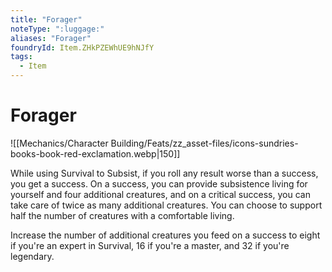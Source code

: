 ```yaml
---
title: "Forager"
noteType: ":luggage:"
aliases: "Forager"
foundryId: Item.ZHkPZEWhUE9hNJfY
tags:
  - Item
---
```


# Forager
![[Mechanics/Character Building/Feats/zz_asset-files/icons-sundries-books-book-red-exclamation.webp|150]]

While using Survival to Subsist, if you roll any result worse than a success, you get a success. On a success, you can provide subsistence living for yourself and four additional creatures, and on a critical success, you can take care of twice as many additional creatures. You can choose to support half the number of creatures with a comfortable living.

Increase the number of additional creatures you feed on a success to eight if you're an expert in Survival, 16 if you're a master, and 32 if you're legendary.

